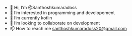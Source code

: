 - 👋 Hi, I’m @Santhoshkumaradoss
- 👀 I’m interested in programming and developement
- 🌱 I’m currently kotlin
- 💞️ I’m looking to collaborate on development 
- 📫 How to reach me santhoshkumaradoss20@gmail.com

<!---
Santhoshkumaradoss/Santhoshkumaradoss is a ✨ special ✨ repository because its `README.md` (this file) appears on your GitHub profile.
You can click the Preview link to take a look at your changes.
--->
